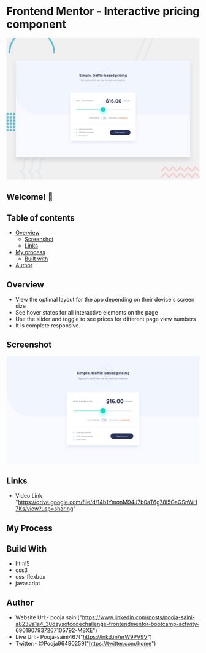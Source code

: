 # Frontend Mentor - Interactive pricing component

![Design preview for the Interactive pricing component coding challenge](./design/desktop-preview.jpg)

## Welcome! 👋

## Table of contents

- [Overview](#overview)
  - [Screenshot](#screenshot)
  - [Links](#links)
- [My process](#my-process)
  - [Built with](#built-with)
- [Author](#author)

## Overview


- View the optimal layout for the app depending on their device's screen size
- See hover states for all interactive elements on the page
- Use the slider and toggle to see prices for different page view numbers
- It is complete responsive.

## Screenshot


<img src = "https://github.com/Pooja-saini467/interactivePricing/blob/main/design/desktop-design.jpg?raw=true">

## Links

- Video Link
"https://drive.google.com/file/d/14b1YmqnM94J7b0aT6g78I5GaGSnWH7Ks/view?usp=sharing"

## My Process
## Build With
- html5
- css3
- css-flexbox
- javascript

## Author
- Website Url:- pooja saini("https://www.linkedin.com/posts/pooja-saini-a8239a1a4_30daysofcodechallenge-frontendmentor-bootcamp-activity-6901907937267105792-MBXE")
- Live Url:- Pooja-saini467("https://lnkd.in/erW9PV9V")
- Twitter:- @Pooja96490259("https://twitter.com/home")


